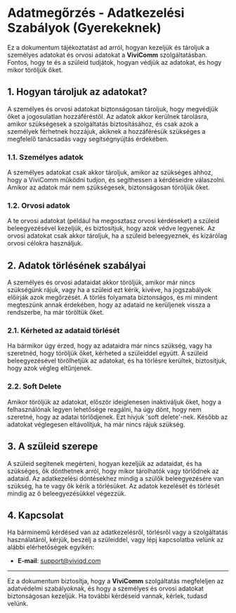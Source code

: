 # Adatmegőrzés - Adatkezelési Szabályok (Gyerekeknek)

Ez a dokumentum tájékoztatást ad arról, hogyan kezeljük és tároljuk a személyes adatokat és orvosi adatokat a **ViviComm** szolgáltatásban. Fontos, hogy te és a szüleid tudjátok, hogyan védjük az adatokat, és hogy mikor töröljük őket.

## 1. Hogyan tároljuk az adatokat?

A személyes és orvosi adatokat biztonságosan tároljuk, hogy megvédjük őket a jogosulatlan hozzáféréstől. Az adatok akkor kerülnek tárolásra, amikor szükségesek a szolgáltatás biztosításához, és csak azok a személyek férhetnek hozzájuk, akiknek a hozzáférésük szükséges a megfelelő tanácsadás vagy segítségnyújtás érdekében.

### **1.1. Személyes adatok**
A személyes adatokat csak akkor tároljuk, amikor az szükséges ahhoz, hogy a ViviComm működni tudjon, és segíthessen a kérdéseidre válaszolni. Amikor az adatok már nem szükségesek, biztonságosan töröljük őket.

### **1.2. Orvosi adatok**
A te orvosi adatokat (például ha megosztasz orvosi kérdéseket) a szüleid beleegyezésével kezeljük, és biztosítjuk, hogy azok védve legyenek. Az orvosi adatokat csak akkor tároljuk, ha a szüleid beleegyeznek, és kizárólag orvosi célokra használjuk.

## 2. Adatok törlésének szabályai

A személyes és orvosi adataidat akkor töröljük, amikor már nincs szükségünk rájuk, vagy ha a szüleid ezt kérik, kivéve, ha jogszabályok előírják azok megőrzését. A törlés folyamata biztonságos, és mi mindent megteszünk annak érdekében, hogy az adataid ne kerüljenek vissza a rendszerbe, ha már töröltük őket.

### **2.1. Kérheted az adataid törlését**
Ha bármikor úgy érzed, hogy az adataidra már nincs szükség, vagy ha szeretnéd, hogy töröljük őket, kérheted a szüleiddel együtt. A szüleid beleegyezésével törölhetjük az adatokat, és ha törlésre kerültek, biztosítjuk, hogy azok végleg eltűnjenek.

### **2.2. Soft Delete**
Amikor töröljük az adatokat, először ideiglenesen inaktiváljuk őket, hogy a felhasználónak legyen lehetősége reagálni, ha úgy dönt, hogy nem szeretné, hogy az adatai törlődjenek. Ezt hívjuk 'soft delete'-nek. Később az adatokat véglegesen eltávolítjuk, ha már nincs rájuk szükség.

## 3. A szüleid szerepe

A szüleid segítenek megérteni, hogyan kezeljük az adataidat, és ha szükséges, ők dönthetnek arról, hogy mikor tárolhatók vagy törlődnek az adataid. Az adatkezelési döntésekhez mindig a szülők beleegyezésére van szükség, ha te vagy ők kérik a törlésüket. Az adatok kezelését és törlését mindig az ő beleegyezésükkel végezzük.

## 4. Kapcsolat

Ha bárminemű kérdésed van az adatkezelésről, törlésről vagy a szolgáltatás használatáról, kérjük, beszélj a szüleiddel, vagy lépj kapcsolatba velünk az alábbi elérhetőségek egyikén:

- **E-mail**: [support@viviqd.com](mailto:support@viviqd.com)

---

Ez a dokumentum biztosítja, hogy a **ViviComm** szolgáltatás megfeleljen az adatvédelmi szabályoknak, és hogy a személyes és orvosi adatokat biztonságosan kezeljük. Ha további kérdéseid vannak, kérlek, tudasd velünk.
